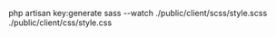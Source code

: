 php artisan key:generate
sass --watch ./public/client/scss/style.scss ./public/client/css/style.css
